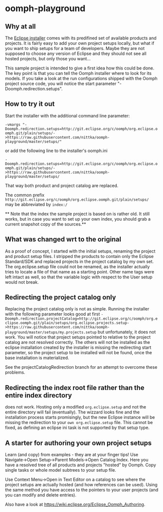 oomph-playground
================

## Why at all

The [Eclipse installer](http://wiki.eclipse.org/Eclipse_Oomph_Installer) comes with its predifined set of available products and projects.
It is fairly easy to add your own project setups locally, but what if you want to ship setups for a team of developers.
Maybe they are not supposed to choose any version of Eclipse and they should not see all hosted projects, but only those you want...

This sample project is intended to give a first idea how this could be done.
The key point is that you can tell the Oomph installer where to look for its models.
If you take a look at the run configurations shipped with the Oomph project source code, you will notice the
start parameter "-Doomph.redirection.setups".

## How to try it out

Start the installer with the additional command line parameter:

`-vmargs "-Doomph.redirection.setups=http://git.eclipse.org/c/oomph/org.eclipse.oomph.git/plain/setups/->https://raw.githubusercontent.com/nittka/oomph-playground/master/setups/"`

or add the following line to the installer's oomph.ini

`-Doomph.redirection.setups=http://git.eclipse.org/c/oomph/org.eclipse.oomph.git/plain/setups/->https://raw.githubusercontent.com/nittka/oomph-playground/master/setups/`

That way both product and project catalog are replaced.

The common prefix `http://git.eclipse.org/c/oomph/org.eclipse.oomph.git/plain/setups/` may be abbreviated by `index:/`

** Note that the index the sample project is based on is rather old. It still works, but in case you want to set up your own index, you should grab a current snapshot copy of the sources.**

## What was changed wrt to the original

As a proof of concept, I started with the initial setups, renaming the project and product setup files.
I stripped the products to contain only the Eclipse Standard/SDK and replaced projects in the project catalog by my own set.
The org.eclipse.setup file could not be renamed, as the installer actually tries to locate a file of that name as a starting point.
Other name tags were left intact as well, so that the variable logic with respect to the User setup would not break.

## Redirecting the project catalog only
Replacing the project catalog only is not as simple. Running the installer with the following parameter looks good at first
`-Doomph.redirection.projectCatalog=http://git.eclipse.org/c/oomph/org.eclipse.oomph.git/plain/setups/org.eclipse.projects.setup->https://raw.githubusercontent.com/nittka/oomph-playground/master/setups/my.projects.setup`
but unfortunately, it does not work. You will notice that project setups pointed to relative to the project catalog are not resolved correctly.
The others will not be installed as the eclipse installation created by the installer is missing the redirecting start parameter, so the project setup to be installed will not be found, once the base installation is materialized.

See the projectCatalogRedirection branch for an attempt to overcome these problems.

## Redirecting the index root file rather than the entire index directory
does not work. Hosting only a modified `org.eclipse.setup` and not the entire directory will fail (eventually). The wizzard looks fine and the installation process starts promisingly, but the new Eclipse instance will be missing the redirection to your `own org.eclipse.setup` file. This cannot be fixed, as defining an eclipse ini task is not supported by that setup type.

## A starter for authoring your own project setups
Learn (and copy) from examples - they are at your finger tips! Use Navigate->Open Setup->Parent Models->Open Catalog Index. Here you have a resolved tree of all products and projects "hosted" by Oomph. Copy single tasks or whole model subtrees to your setup file.

Use Context Menu->Open in Text Editor on a catalog to see where the project setups are actually hosted (and how references can be used). Using the same method you have access to the pointers to your user projects (and you can modify and delete entries).

Also have a look at <https://wiki.eclipse.org/Eclipse_Oomph_Authoring>.